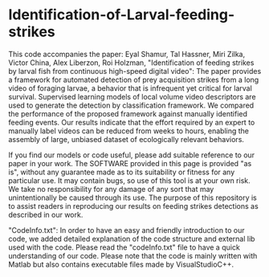 # Identification-of-Larval-feeding-strikes

This code accompanies the paper:
Eyal Shamur, Tal Hassner, Miri Zilka, Victor China, Alex Liberzon, Roi Holzman, "Identification of feeding strikes by larval fish from continuous high-speed digital video":  The paper provides a framework for automated detection of prey acquisition strikes from a long video of foraging larvae, a behavior that is infrequent yet critical for larval survival. Supervised learning models of local volume video descriptors are used to generate the detection by classification framework.  We compared the performance of the proposed framework against manually identified feeding events. Our results indicate that the effort required by an expert to manually label videos can be reduced from weeks to hours, enabling the assembly of large, unbiased dataset of ecologically relevant behaviors. 

If you find our models or code useful, please add suitable reference to our paper in your work.
The SOFTWARE provided in this page is provided "as is", without any guarantee made as to its suitability or fitness for any particular use. It may contain bugs, so use of this tool is at your own risk. We take no responsibility for any damage of any sort that may unintentionally be caused through its use.
The purpose of this repository is to assist readers in reproducing our results on feeding strikes detections as described in our work.

"CodeInfo.txt": In order to have an easy and friendly introduction to our code, we added detailed explanation of the code structure and external lib used with the code. Please read the "codeInfo.txt" file to have a quick understanding of our code. Please note that the code is mainly written with Matlab but also contains executable files made by VisualStudioC++. 

